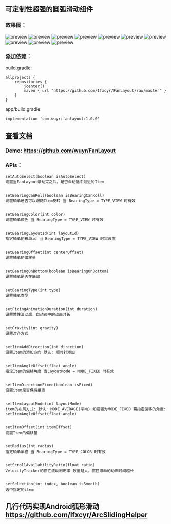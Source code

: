 ## 可定制性超强的圆弧滑动组件
### 效果图：
![preview](https://github.com/wuyr/FanLayout/raw/master/previews/preview1.gif) ![preview](https://github.com/wuyr/FanLayout/raw/master/previews/preview2.gif) ![preview](https://github.com/wuyr/FanLayout/raw/master/previews/preview3.gif)
![preview](https://github.com/wuyr/FanLayout/raw/master/previews/preview4.gif) ![preview](https://github.com/wuyr/FanLayout/raw/master/previews/preview5.gif) ![preview](https://github.com/wuyr/FanLayout/raw/master/previews/preview6.gif)
![preview](https://github.com/wuyr/FanLayout/raw/master/previews/preview7.gif) ![preview](https://github.com/wuyr/FanLayout/raw/master/previews/preview8.gif) ![preview](https://github.com/wuyr/FanLayout/raw/master/previews/preview9.gif)
![preview](https://github.com/wuyr/FanLayout/raw/master/previews/preview10.gif)  
### 添加依赖：
build.gradle:
```
allprojects {
    repositories {
        jcenter()
        maven { url "https://github.com/Ifxcyr/FanLayout/raw/master" }
    }
}
```
app/build.gradle:
```
implementation 'com.wuyr:fanlayout:1.0.0'
```
## [查看文档](https://github.com/Ifxcyr/FanLayout/raw/master/Doc/com/wuyr/fanlayout/FanLayout.html)
### Demo: https://github.com/wuyr/FanLayout
### APIs：
```
setAutoSelect(boolean isAutoSelect)
设置当FanLayout滚动完之后，是否自动选中最近的Item


setBearingCanRoll(boolean isBearingCanRoll)
设置轴承是否可以跟随Item旋转 当 BearingType = TYPE_VIEW 时有效


setBearingColor(int color)
设置轴承颜色 当 BearingType = TYPE_VIEW 时有效


setBearingLayoutId(int layoutId)
指定轴承的布局id 当 BearingType = TYPE_VIEW 时需设置


setBearingOffset(int centerOffset)
设置轴承的偏移量


setBearingOnBottom(boolean isBearingOnBottom)
设置轴承是否在底部


setBearingType(int type)
设置轴承类型


setFixingAnimationDuration(int duration)
设置惯性滚动后，自动选中的动画时长


setGravity(int gravity)
设置对齐方式


setItemAddDirection(int direction)
设置Item的添加方向 默认: 顺时针添加


setItemAngleOffset(float angle)
指定Item的偏移角度 当LayoutMode = MODE_FIXED 时有效


setItemDirectionFixed(boolean isFixed)
设置item是否保持垂直


setItemLayoutMode(int layoutMode)
item的布局方式: 默认: MODE_AVERAGE(平均) 如设置为MODE_FIXED 需指定偏移的角度: setItemAngleOffset(float angle)


setItemOffset(int itemOffset)
设置Item的偏移量


setRadius(int radius)
指定轴承半径 当 BearingType = TYPE_COLOR 时有效


setScrollAvailabilityRatio(float ratio)
VelocityTracker的惯性滚动利用率 数值越大，惯性滚动的动画时间越长


setSelection(int index, boolean isSmooth)
选中指定的item
```
## 几行代码实现Android弧形滑动 https://github.com/Ifxcyr/ArcSlidingHelper
